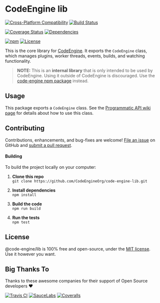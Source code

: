 CodeEngine lib
======================================

[![Cross-Platform Compatibility](https://engine.codes/img/badges/os-badges.svg)](https://github.com/CodeEngineOrg/code-engine-lib/blob/master/.github/workflows/CI-CD.yaml)
[![Build Status](https://github.com/CodeEngineOrg/code-engine-lib/workflows/CI-CD/badge.svg)](https://github.com/CodeEngineOrg/code-engine-lib/blob/master/.github/workflows/CI-CD.yaml)

[![Coverage Status](https://coveralls.io/repos/github/CodeEngineOrg/code-engine-lib/badge.svg?branch=master)](https://coveralls.io/github/CodeEngineOrg/code-engine-lib)
[![Dependencies](https://david-dm.org/CodeEngineOrg/code-engine-lib.svg)](https://david-dm.org/CodeEngineOrg/code-engine-lib)

[![npm](https://img.shields.io/npm/v/@code-engine/lib.svg)](https://www.npmjs.com/package/@code-engine/lib)
[![License](https://img.shields.io/npm/l/@code-engine/lib.svg)](LICENSE)



This is the core library for [CodeEngine](https://engine.codes/). It exports the `CodeEngine` class, which manages plugins, worker threads, events, builds, and watching functionality.

> **NOTE:** This is an **internal library** that is only intended to be used by CodeEngine. Using it outside of CodeEngine is discouraged. Use the [code-engine npm package](https://www.npmjs.com/package/code-engine) instead.



Usage
--------------------------
This package exports a `CodeEngine` class.  See the [Programmatic API wiki page](https://github.com/CodeEngineOrg/code-engine/wiki/Programmatic-API) for details about how to use this class.



Contributing
--------------------------
Contributions, enhancements, and bug-fixes are welcome!  [File an issue](https://github.com/CodeEngineOrg/code-engine-lib/issues) on GitHub and [submit a pull request](https://github.com/CodeEngineOrg/code-engine-lib/pulls).

#### Building
To build the project locally on your computer:

1. __Clone this repo__<br>
`git clone https://github.com/CodeEngineOrg/code-engine-lib.git`

2. __Install dependencies__<br>
`npm install`

3. __Build the code__<br>
`npm run build`

4. __Run the tests__<br>
`npm test`



License
--------------------------
@code-engine/lib is 100% free and open-source, under the [MIT license](LICENSE). Use it however you want.



Big Thanks To
--------------------------
Thanks to these awesome companies for their support of Open Source developers ❤

[![Travis CI](https://engine.codes/img/badges/travis-ci.svg)](https://travis-ci.com)
[![SauceLabs](https://engine.codes/img/badges/sauce-labs.svg)](https://saucelabs.com)
[![Coveralls](https://engine.codes/img/badges/coveralls.svg)](https://coveralls.io)
